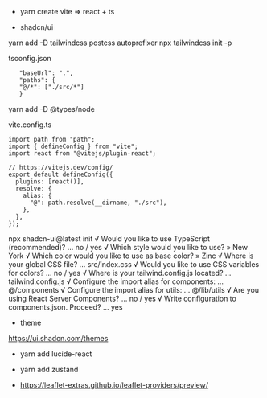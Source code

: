 - yarn create vite => react + ts

- shadcn/ui

yarn add -D tailwindcss postcss autoprefixer
npx tailwindcss init -p

tsconfig.json

```
   "baseUrl": ".",
   "paths": {
   "@/*": ["./src/*"]
   }
```

yarn add -D @types/node

vite.config.ts

```
import path from "path";
import { defineConfig } from "vite";
import react from "@vitejs/plugin-react";

// https://vitejs.dev/config/
export default defineConfig({
  plugins: [react()],
  resolve: {
    alias: {
      "@": path.resolve(__dirname, "./src"),
    },
  },
});
```

npx shadcn-ui@latest init
√ Would you like to use TypeScript (recommended)? ... no / yes
√ Which style would you like to use? » New York
√ Which color would you like to use as base color? » Zinc
√ Where is your global CSS file? ... src/index.css
√ Would you like to use CSS variables for colors? ... no / yes
√ Where is your tailwind.config.js located? ... tailwind.config.js
√ Configure the import alias for components: ... @/components
√ Configure the import alias for utils: ... @/lib/utils
√ Are you using React Server Components? ... no / yes
√ Write configuration to components.json. Proceed? ... yes

- theme

https://ui.shadcn.com/themes

- yarn add lucide-react

- yarn add zustand

- https://leaflet-extras.github.io/leaflet-providers/preview/
